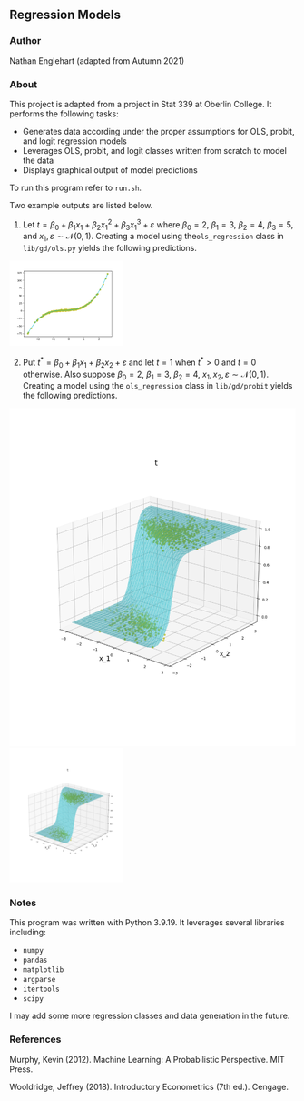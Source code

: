 ## Regression Models

### Author

Nathan Englehart (adapted from Autumn 2021)

### About

This project is adapted from a project in Stat 339 at Oberlin College. It performs the following tasks:

* Generates data according under the proper assumptions for OLS, probit, and logit regression models
* Leverages OLS, probit, and logit classes written from scratch to model the data 
* Displays graphical output of model predictions

To run this program refer to `run.sh`. 

Two example outputs are listed below. 

1. Let $t = \beta_0 + \beta_1 x_1 + \beta_2 x_1^2 + \beta_3 x_1^3 + \varepsilon$ where $\beta_0 = 2$, $\beta_1 = 3$, $\beta_2 = 4$, $\beta_3 = 5$, and $x_1, \varepsilon \sim \mathcal{N}(0,1)$. Creating a model using the`ols_regression` class in `lib/gd/ols.py` yields the following predictions.

<img src="figs/polynomial_ols.png" alt="polynomial ols regression" width="200"/>

<!--![Mulitvariate Regression](figs/multivariate_ols.png)-->
 
2. Put $t^{\ast} = \beta_0 + \beta_1 x_1 + \beta_2 x_2 + \varepsilon$ and let $t=1$ when $t^{*} > 0$ and $t=0$ otherwise. Also suppose $\beta_0 = 2$, $\beta_1 = 3$, $\beta_2 = 4$, $x_1, x_2, \varepsilon \sim \mathcal{N}(0,1)$. Creating a model using the `ols_regression` class in `lib/gd/probit` yields the following predictions.

![Multivariate Probit Regression](figs/multivariate_probit.png)
<img src="figs/multivariate_probit.png" alt="multivariate probit regression" width="200"/>

### Notes

This program was written with Python 3.9.19. It leverages several libraries including:

* `numpy`
* `pandas`
* `matplotlib`
* `argparse`
* `itertools`
* `scipy` 

I may add some more regression classes and data generation in the future.

### References

Murphy, Kevin (2012). Machine Learning: A Probabilistic Perspective. MIT Press.

Wooldridge, Jeffrey (2018). Introductory Econometrics (7th ed.). Cengage.
